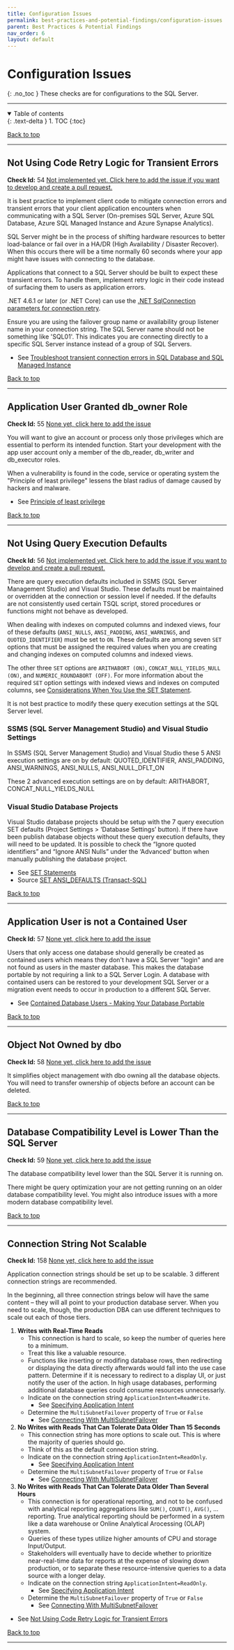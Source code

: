 ```yaml
---
title: Configuration Issues
permalink: best-practices-and-potential-findings/configuration-issues
parent: Best Practices & Potential Findings
nav_order: 6
layout: default
---
```


# Configuration Issues
{: .no_toc }
These checks are for configurations to the SQL Server.

---

<details open markdown="block">
  <summary>
    Table of contents
  </summary>
  {: .text-delta }
1. TOC
{:toc}
</details>

[Back to top](#top)

---

<a name="54"/><a name="use-code-retry-logic-to-handle-transient-errors"/>

## Not Using Code Retry Logic for Transient Errors
**Check Id:** 54 [Not implemented yet. Click here to add the issue if you want to develop and create a pull request.](https://github.com/EmergentSoftware/SQL-Server-Development-Assessment/issues/new?assignees=&labels=enhancement&template=feature_request.md&title=Use+Code+Retry+Logic+to+Handle+Transient+Errors)

It is best practice to implement client code to mitigate connection errors and transient errors that your client application encounters when communicating with a SQL Server (On-premises SQL Server, Azure SQL Database, Azure SQL Managed Instance and Azure Synapse Analytics).

SQL Server might be in the process of shifting hardware resources  to better load-balance or fail over in a HA/DR (High Availability / Disaster Recover). When this occurs there will be a time normally 60 seconds where your app might have issues with connecting to the database.

Applications that connect to a SQL Server should be built to expect these transient errors. To handle them, implement retry logic in their code instead of surfacing them to users as application errors.

.NET 4.6.1 or later (or .NET Core) can use the [.NET SqlConnection parameters for connection retry](https://docs.microsoft.com/en-us/azure/azure-sql/database/troubleshoot-common-connectivity-issues#net-sqlconnection-parameters-for-connection-retry). 

Ensure you are using the failover group name or availability group listener name in your connection string. The SQL Server name should not be something like 'SQL01'. This indicates you are connecting directly to a specific SQL Server instance instead of a group of SQL Servers.

- See [Troubleshoot transient connection errors in SQL Database and SQL Managed Instance](https://docs.microsoft.com/en-us/azure/azure-sql/database/troubleshoot-common-connectivity-issues)

[Back to top](#top)

---

<a name="55"/><a name="do-not-grant-an-application-user-the-db_owner-role"/>

## Application User Granted db_owner Role
**Check Id:** 55 [None yet, click here to add the issue](https://github.com/EmergentSoftware/SQL-Server-Development-Assessment/issues/new?assignees=&labels=enhancement&template=feature_request.md&title=Do+Not+Grant+an+Application+User+the+db_owner+Role)

You will want to give an account or process only those privileges which are essential to perform its intended function. Start your development with the app user account only a member of the db_reader, db_writer and db_executor roles.

When a vulnerability is found in the code, service or operating system the "Principle of least privilege" lessens the blast radius of damage caused by hackers and malware.

- See [Principle of least privilege](https://en.wikipedia.org/wiki/Principle_of_least_privilege)

[Back to top](#top)

---

<a name="56"/><a name="use-the-query-execution-defaults"/>

## Not Using Query Execution Defaults
**Check Id:** 56 [Not implemented yet. Click here to add the issue if you want to develop and create a pull request.](https://github.com/EmergentSoftware/SQL-Server-Development-Assessment/issues/new?assignees=&labels=enhancement&template=feature_request.md&title=Not+Using+Query+Execution+Defaults)

There are query execution defaults included in SSMS (SQL Server Management Studio) and Visual Studio. These defaults must be maintained or overridden at the connection or session level if needed. If the defaults are not consistently used certain TSQL script, stored procedures or functions might not behave as developed.

When dealing with indexes on computed columns and indexed views, four of these defaults (```ANSI_NULLS```, ```ANSI_PADDING```, ```ANSI_WARNINGS```, and ```QUOTED_IDENTIFIER```) must be set to ``ON``. These defaults are among seven ```SET``` options that must be assigned the required values when you are creating and changing indexes on computed columns and indexed views.

The other three ```SET``` options are ```ARITHABORT (ON)```, ```CONCAT_NULL_YIELDS_NULL (ON)```, and ```NUMERIC_ROUNDABORT (OFF)```. For more information about the required ```SET``` option settings with indexed views and indexes on computed columns, see [Considerations When You Use the SET Statement](https://docs.microsoft.com/en-us/sql/t-sql/statements/set-statements-transact-sql#considerations-when-you-use-the-set-statements).

It is not best practice to modify these query execution settings at the SQL Server level.

### SSMS (SQL Server Management Studio) and Visual Studio Settings

In SSMS (SQL Server Management Studio) and Visual Studio these 5 ANSI execution settings are on by default: QUOTED_IDENTIFIER, ANSI_PADDING, ANSI_WARNINGS, ANSI_NULLS, ANSI_NULL_DFLT_ON

These 2 advanced execution settings are on by default: ARITHABORT, CONCAT_NULL_YIELDS_NULL

### Visual Studio Database Projects

Visual Studio database projects should be setup with the 7 query execution SET defaults (Project Settings > ‘Database Settings’ button). If there have been publish database objects without these query execution defaults, they will need to be updated. It is possible to check the “Ignore quoted identifiers” and “Ignore ANSI Nulls” under the ‘Advanced’ button when manually publishing the database project.

- See [SET Statements](https://docs.microsoft.com/en-us/sql/t-sql/statements/set-statements-transact-sql)
- Source [SET ANSI_DEFAULTS (Transact-SQL)](https://docs.microsoft.com/en-us/sql/t-sql/statements/set-ansi-defaults-transact-sql)


[Back to top](#top)

---

<a name="57"/><a name="the-application-user-should-be-a-contained-user"/>

## Application User is not a Contained User
**Check Id:** 57 [None yet, click here to add the issue](https://github.com/EmergentSoftware/SQL-Server-Development-Assessment/issues/new?assignees=&labels=enhancement&template=feature_request.md&title=The+Application+User+should+be+a+Contained+User)

Users that only access one database should generally be created as contained users which means they don't have a SQL Server "login" and are not found as users in the master database. This makes the database portable by not requiring a link to a SQL Server Login. A database with contained users can be restored to your development SQL Server or a migration event needs to occur in production to a different SQL Server.

- See [Contained Database Users - Making Your Database Portable](https://docs.microsoft.com/en-us/sql/relational-databases/security/contained-database-users-making-your-database-portable?view=sql-server-ver15)

[Back to top](#top)

---

<a name="58"/><a name="all-database-objects-should-be-owned-by-dbo"/>

## Object Not Owned by dbo
**Check Id:** 58 [None yet, click here to add the issue](https://github.com/EmergentSoftware/SQL-Server-Development-Assessment/issues/new?assignees=&labels=enhancement&template=feature_request.md&title=All+Database+Objects+Should+be+Owned+by+dbo)

It simplifies object management with dbo owning all the database objects. You will need to transfer ownership of objects before an account can be deleted.

[Back to top](#top)

---

<a name="59"/><a name="the-database-compatibility-level-should-match-the-sql-server-version"/>

## Database Compatibility Level is Lower Than the SQL Server
**Check Id:** 59 [None yet, click here to add the issue](https://github.com/EmergentSoftware/SQL-Server-Development-Assessment/issues/new?assignees=&labels=enhancement&template=feature_request.md&title=The+Database+Compatibility+Level+Should+Match+the+SQL+Server+Version)

The database compatibility level lower than the SQL Server it is running on.

There might be query optimization your are not getting running on an older database compatibility level. You might also introduce issues with a more modern database compatibility level.

[Back to top](#top)

---
<a name="158"/>

## Connection String Not Scalable
**Check Id:** 158 [None yet, click here to add the issue](https://github.com/EmergentSoftware/SQL-Server-Development-Assessment/issues/new?assignees=&labels=enhancement&template=feature_request.md&title=Connection+String+Not+Scalable)

Application connection strings should be set up to be scalable. 3 different connection strings are recommended.

In the beginning, all three connection strings below will have the same content – they will all point to your production database server. When you need to scale, though, the production DBA can use different techniques to scale out each of those tiers.

1. **Writes with Real-Time Reads**
   - This connection is hard to scale, so keep the number of queries here to a minimum.  
   - Treat this like a valuable resource.
   - Functions like inserting or modifing database rows, then redirecting or displaying the data directly afterwards would fall into the use case pattern. Determine if it is necessary to redirect to a display UI, or just notify the user of the action. In high usage databases, performing additional database queries could consume resources unnecessarly.
   - Indicate on the connection string `ApplicationIntent=ReadWrite`.
     - See [Specifying Application Intent](https://learn.microsoft.com/en-us/dotnet/framework/data/adonet/sql/sqlclient-support-for-high-availability-disaster-recovery#specifying-application-intent)
   - Determine the `MultiSubnetFailover` property of `True` or `False`
     - See [Connecting With MultiSubnetFailover](https://learn.microsoft.com/en-us/dotnet/framework/data/adonet/sql/sqlclient-support-for-high-availability-disaster-recovery#connecting-with-multisubnetfailover)
2. **No Writes with Reads That Can Tolerate Data Older Than 15 Seconds**
   - This connection string has more options to scale out. This is where the majority of queries should go.
   - Think of this as the default connection string.
   - Indicate on the connection string `ApplicationIntent=ReadOnly`.
     - See [Specifying Application Intent](https://learn.microsoft.com/en-us/dotnet/framework/data/adonet/sql/sqlclient-support-for-high-availability-disaster-recovery#specifying-application-intent)
   - Determine the `MultiSubnetFailover` property of `True` or `False`
     - See [Connecting With MultiSubnetFailover](https://learn.microsoft.com/en-us/dotnet/framework/data/adonet/sql/sqlclient-support-for-high-availability-disaster-recovery#connecting-with-multisubnetfailover)
3. **No Writes with Reads That Can Tolerate Data Older Than Several Hours**
   - This connection is for operational reporting, and not to be confused with analytical reporting aggregations like `SUM()`, `COUNT()`, `AVG()`, ... reporting. True analytical reporting should be performed in a system like a data warehouse or Online Analytical Arocessing (OLAP) system.
   - Queries of these types utilize higher amounts of CPU and storage Input/Output.
   - Stakeholders will eventually have to decide whether to prioritize near-real-time data for reports at the expense of slowing down production, or to separate these resource-intensive queries to a data source with a longer delay.
   - Indicate on the connection string `ApplicationIntent=ReadOnly`.
     - See [Specifying Application Intent](https://learn.microsoft.com/en-us/dotnet/framework/data/adonet/sql/sqlclient-support-for-high-availability-disaster-recovery#specifying-application-intent)
   - Determine the `MultiSubnetFailover` property of `True` or `False`
     - See [Connecting With MultiSubnetFailover](https://learn.microsoft.com/en-us/dotnet/framework/data/adonet/sql/sqlclient-support-for-high-availability-disaster-recovery#connecting-with-multisubnetfailover)


- See [Not Using Code Retry Logic for Transient Errors](/SQL-Server-Development-Assessment/best-practices-and-potential-findings/configuration-issues#54)



[Back to top](#top)

---
<br>
<br>
<br>
<br>
<br>
<br>
<br>
<br>
<br>
<br>
<br>
<br>
<br>
<br>
<br>
<br>
<br>
<br>
<br>
<br>
<br>
<br>
<br>
<br>
<br>
<br>
<br>
<br>
<br>
<br>
<br>
<br>
<br>
<br>
<br>
<br>
<br>